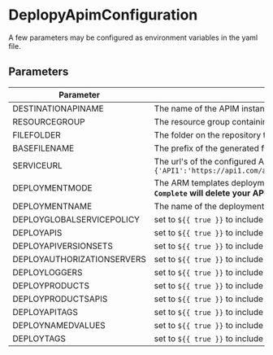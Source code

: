 # DeplopyApimConfiguration

A few parameters may be configured as environment variables in the yaml file.

## Parameters

| Parameter                  | Description |
| -------------------------- | ----------- |
| DESTINATIONAPINAME         | The name of the APIM instance that we want to send the configuration to, e.g. `myapim`|
| RESOURCEGROUP              | The resource group containing the APIM that we want to read, e.g. `apimRg` |
| FILEFOLDER                 | The folder on the repository that will contain the generated ARM Templates, e.g. `ApimTemplates` |
| BASEFILENAME               | The prefix of the generated files, e.g. `APIM` |
| SERVICEURL                 | The url's of the configured APIs (it should be a valid json string e.g. `"{'API1':'https://api1.com/api','AnotherApi':'https://api2.com/api',....,'LastApi':'https://lastapi.com/whatever'}"`|
| DEPLOYMENTMODE             | The ARM templates deployment mode. Should be set to `Incremental` (**unless you change the workflow, running it as `Complete` will delete your APIM instances** |
| DEPLOYMENTNAME             | The name of the deployment |
| DEPLOYGLOBALSERVICEPOLICY  | set to `${{ true }}` to include the Global Service Policy in the deployment, set to `${{ false }}` otherwise |
| DEPLOYAPIS                 | set to `${{ true }}` to include the APIs in the deployment, set to `${{ false }}` otherwise |
| DEPLOYAPIVERSIONSETS       | set to `${{ true }}` to include the API Version Sets in the deployment, set to `${{ false }}` otherwise |
| DEPLOYAUTHORIZATIONSERVERS | set to `${{ true }}` to include the Authorization Servers in the deployment, set to `${{ false }}` otherwise |
| DEPLOYLOGGERS              | set to `${{ true }}` to include the Loggers in the deployment, set to `${{ false }}` otherwise |
| DEPLOYPRODUCTS             | set to `${{ true }}` to include the Products in the deployment, set to `${{ false }}` otherwise |
| DEPLOYPRODUCTSAPIS         | set to `${{ true }}` to include the Products / API associations in the deployment, set to `${{ false }}` otherwise |
| DEPLOYAPITAGS              | set to `${{ true }}` to include the API Tags in the deployment, set to `${{ false }}` otherwise |
| DEPLOYNAMEDVALUES          | set to `${{ true }}` to include the Named Values in the deployment, set to `${{ false }}` otherwise |
| DEPLOYTAGS                 | set to `${{ true }}` to include the Tags in the deployment, set to `${{ false }}` otherwise |
